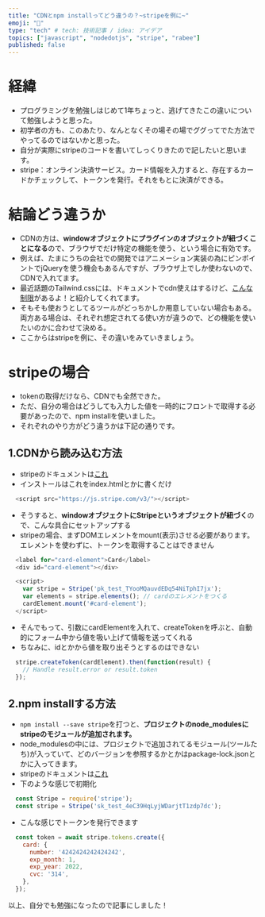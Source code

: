 ```yaml
---
title: "CDNとnpm installってどう違うの？~stripeを例に~"
emoji: "🦓"
type: "tech" # tech: 技術記事 / idea: アイデア
topics: ["javascript", "nodedotjs", "stripe", "rabee"]
published: false
---
```


# 経緯
- プログラミングを勉強しはじめて1年ちょっと、逃げてきたこの違いについて勉強しようと思った。
- 初学者の方も、このあたり、なんとなくその場その場でググってでた方法でやってるのではないかと思った。
- 自分が実際にstripeのコードを書いてしっくりきたので記したいと思います。
- stripe：オンライン決済サービス。カード情報を入力すると、存在するカードかチェックして、トークンを発行。それをもとに決済ができる。


# 結論どう違うか
- CDNの方は、**windowオブジェクトにプラグインのオブジェクトが紐づくことになる**ので、ブラウザでだけ特定の機能を使う、という場合に有効です。
- 例えば、たまにうちの会社での開発ではアニメーション実装の為にピンポイントでjQueryを使う機会もあるんですが、ブラウザ上でしか使わないので、CDNで入れてます。
- 最近話題のTailwind.cssには、ドキュメントでcdn使えはするけど、[こんな制限](https://tailwindcss.com/docs/installation#using-tailwind-via-cdn)があるよ！と紹介してくれてます。
- そもそも使おうとしてるツールがどっちかしか用意していない場合もある。両方ある場合は、それぞれ想定されてる使い方が違うので、どの機能を使いたいのかに合わせて決める。
- ここからはstripeを例に、その違いをみていきましょう。

# stripeの場合
- tokenの取得だけなら、CDNでも全然できた。
- ただ、自分の場合はどうしても入力した値を一時的にフロントで取得する必要があったので、npm installを使いました。
- それぞれのやり方がどう違うかは下記の通りです。

## 1.CDNから読み込む方法
- stripeのドキュメントは[これ](https://stripe.com/docs/js)
- インストールはこれをindex.htmlとかに書くだけ
```js
  <script src="https://js.stripe.com/v3/"></script>
```
- そうすると、**windowオブジェクトにStripeというオブジェクトが紐づく**ので、こんな具合にセットアップする
- stripeの場合、まずDOMエレメントをmount(表示)させる必要があります。エレメントを使わずに、トークンを取得することはできません
```js
  <label for="card-element">Card</label>
  <div id="card-element"></div>

  <script>
    var stripe = Stripe('pk_test_TYooMQauvdEDq54NiTphI7jx');
    var elements = stripe.elements(); // cardのエレメントをつくる
    cardElement.mount('#card-element');
  </script>
```
- そんでもって、引数にcardElementを入れて、createTokenを呼ぶと、自動的にフォーム中から値を吸い上げて情報を送ってくれる
- ちなみに、idとかから値を取り出そうとするのはできない
```js
  stripe.createToken(cardElement).then(function(result) {
    // Handle result.error or result.token
  });
```

## 2.npm installする方法
- `npm install --save stripe`を打つと、**プロジェクトのnode_modulesにstripeのモジュールが追加されます。**
- node_modulesの中には、プロジェクトで追加されてるモジュール(ツールたち)が入っていて、どのバージョンを参照するかとかはpackage-lock.jsonとかに入ってきます。
- stripeのドキュメントは[これ](https://stripe.com/docs/api)
- 下のような感じで初期化
```js
  const Stripe = require('stripe');
  const stripe = Stripe('sk_test_4eC39HqLyjWDarjtT1zdp7dc');
```
- こんな感じでトークンを発行できます
```js
  const token = await stripe.tokens.create({
    card: {
      number: '4242424242424242',
      exp_month: 1,
      exp_year: 2022,
      cvc: '314',
    },
  });
```


以上、自分でも勉強になったので記事にしました！